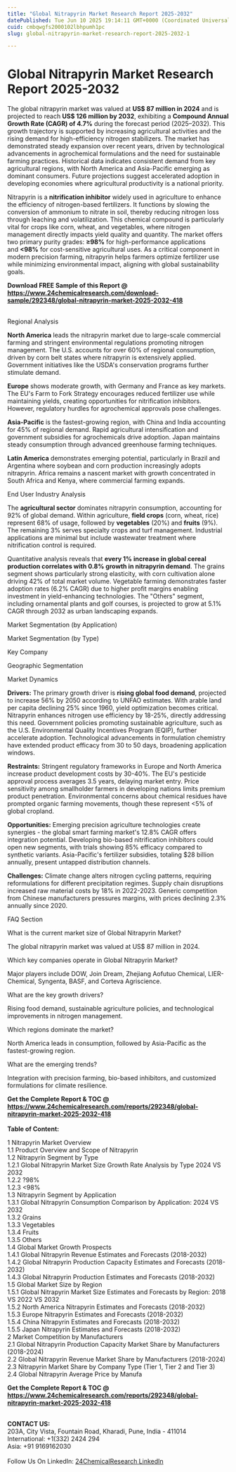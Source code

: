 ```yaml
---
title: "Global Nitrapyrin Market Research Report 2025-2032"
datePublished: Tue Jun 10 2025 19:14:11 GMT+0000 (Coordinated Universal Time)
cuid: cmbqwgfs2000102lbhpumh1pc
slug: global-nitrapyrin-market-research-report-2025-2032-1

---
```


# Global Nitrapyrin Market Research Report 2025-2032

<p>The global nitrapyrin market was valued at <strong>US$ 87 million in 2024</strong> and is projected to reach <strong>US$ 126 million by 2032</strong>, exhibiting a <strong>Compound Annual Growth Rate (CAGR) of 4.7%</strong> during the forecast period (2025–2032). This growth trajectory is supported by increasing agricultural activities and the rising demand for high-efficiency nitrogen stabilizers. The market has demonstrated steady expansion over recent years, driven by technological advancements in agrochemical formulations and the need for sustainable farming practices. Historical data indicates consistent demand from key agricultural regions, with North America and Asia-Pacific emerging as dominant consumers. Future projections suggest accelerated adoption in developing economies where agricultural productivity is a national priority.</p><p>
</p><p>Nitrapyrin is a <strong>nitrification inhibitor</strong> widely used in agriculture to enhance the efficiency of nitrogen-based fertilizers. It functions by slowing the conversion of ammonium to nitrate in soil, thereby reducing nitrogen loss through leaching and volatilization. This chemical compound is particularly vital for crops like corn, wheat, and vegetables, where nitrogen management directly impacts yield quality and quantity. The market offers two primary purity grades: <strong>≥98%</strong> for high-performance applications and <strong>&lt;98%</strong> for cost-sensitive agricultural uses. As a critical component in modern precision farming, nitrapyrin helps farmers optimize fertilizer use while minimizing environmental impact, aligning with global sustainability goals.</p><div><b>Download FREE Sample of this Report @ 
            <a href="https://www.24chemicalresearch.com/download-sample/292348/global-nitrapyrin-market-2025-2032-418">
            https://www.24chemicalresearch.com/download-sample/292348/global-nitrapyrin-market-2025-2032-418</a></b></div><br><p>
Regional Analysis</p><p>
</p><p><strong>North America</strong> leads the nitrapyrin market due to large-scale commercial farming and stringent environmental regulations promoting nitrogen management. The U.S. accounts for over 60% of regional consumption, driven by corn belt states where nitrapyrin is extensively applied. Government initiatives like the USDA's conservation programs further stimulate demand.</p><p>
</p><p><strong>Europe</strong> shows moderate growth, with Germany and France as key markets. The EU's Farm to Fork Strategy encourages reduced fertilizer use while maintaining yields, creating opportunities for nitrification inhibitors. However, regulatory hurdles for agrochemical approvals pose challenges.</p><p>
</p><p><strong>Asia-Pacific</strong> is the fastest-growing region, with China and India accounting for 45% of regional demand. Rapid agricultural intensification and government subsidies for agrochemicals drive adoption. Japan maintains steady consumption through advanced greenhouse farming techniques.</p><p>
</p><p><strong>Latin America</strong> demonstrates emerging potential, particularly in Brazil and Argentina where soybean and corn production increasingly adopts nitrapyrin. Africa remains a nascent market with growth concentrated in South Africa and Kenya, where commercial farming expands.</p><p>
End User Industry Analysis</p><p>
</p><p>The <strong>agricultural sector</strong> dominates nitrapyrin consumption, accounting for 92% of global demand. Within agriculture, <strong>field crops</strong> (corn, wheat, rice) represent 68% of usage, followed by <strong>vegetables</strong> (20%) and <strong>fruits</strong> (9%). The remaining 3% serves specialty crops and turf management. Industrial applications are minimal but include wastewater treatment where nitrification control is required.</p><p>
</p><p>Quantitative analysis reveals that <strong>every 1% increase in global cereal production correlates with 0.8% growth in nitrapyrin demand</strong>. The grains segment shows particularly strong elasticity, with corn cultivation alone driving 42% of total market volume. Vegetable farming demonstrates faster adoption rates (6.2% CAGR) due to higher profit margins enabling investment in yield-enhancing technologies. The "Others" segment, including ornamental plants and golf courses, is projected to grow at 5.1% CAGR through 2032 as urban landscaping expands.</p><p>
Market Segmentation (by Application)</p><p>
</p><p>
Market Segmentation (by Type)</p><p>
</p><p>
Key Company</p><p>
</p><p>
Geographic Segmentation</p><p>
</p><p>
Market Dynamics</p><p>
</p><p><strong>Drivers:</strong> The primary growth driver is <strong>rising global food demand</strong>, projected to increase 56% by 2050 according to UNFAO estimates. With arable land per capita declining 25% since 1960, yield optimization becomes critical. Nitrapyrin enhances nitrogen use efficiency by 18-25%, directly addressing this need. Government policies promoting sustainable agriculture, such as the U.S. Environmental Quality Incentives Program (EQIP), further accelerate adoption. Technological advancements in formulation chemistry have extended product efficacy from 30 to 50 days, broadening application windows.</p><p>
</p><p><strong>Restraints:</strong> Stringent regulatory frameworks in Europe and North America increase product development costs by 30-40%. The EU's pesticide approval process averages 3.5 years, delaying market entry. Price sensitivity among smallholder farmers in developing nations limits premium product penetration. Environmental concerns about chemical residues have prompted organic farming movements, though these represent &lt;5% of global cropland.</p><p>
</p><p><strong>Opportunities:</strong> Emerging precision agriculture technologies create synergies - the global smart farming market's 12.8% CAGR offers integration potential. Developing bio-based nitrification inhibitors could open new segments, with trials showing 85% efficacy compared to synthetic variants. Asia-Pacific's fertilizer subsidies, totaling $28 billion annually, present untapped distribution channels.</p><p>
</p><p><strong>Challenges:</strong> Climate change alters nitrogen cycling patterns, requiring reformulations for different precipitation regimes. Supply chain disruptions increased raw material costs by 18% in 2022-2023. Generic competition from Chinese manufacturers pressures margins, with prices declining 2.3% annually since 2020.</p><p>
FAQ Section</p><p>
What is the current market size of Global Nitrapyrin Market?</p><p>
</p><p>The global nitrapyrin market was valued at US$ 87 million in 2024.</p><p>
Which key companies operate in Global Nitrapyrin Market?</p><p>
</p><p>Major players include DOW, Join Dream, Zhejiang Aofutuo Chemical, LIER-Chemical, Syngenta, BASF, and Corteva Agriscience.</p><p>
What are the key growth drivers?</p><p>
</p><p>Rising food demand, sustainable agriculture policies, and technological improvements in nitrogen management.</p><p>
Which regions dominate the market?</p><p>
</p><p>North America leads in consumption, followed by Asia-Pacific as the fastest-growing region.</p><p>
What are the emerging trends?</p><p>
</p><p>Integration with precision farming, bio-based inhibitors, and customized formulations for climate resilience.</p>

<div><b>Get the Complete Report & TOC @ 
            <a href="https://www.24chemicalresearch.com/reports/292348/global-nitrapyrin-market-2025-2032-418">
            https://www.24chemicalresearch.com/reports/292348/global-nitrapyrin-market-2025-2032-418</a></b></div><br>
            <b>Table of Content:</b><p>1 Nitrapyrin Market Overview<br />
    1.1 Product Overview and Scope of Nitrapyrin<br />
    1.2 Nitrapyrin Segment by Type<br />
        1.2.1 Global Nitrapyrin Market Size Growth Rate Analysis by Type 2024 VS 2032<br />
        1.2.2 ?98%<br />
        1.2.3 <98%<br />
    1.3 Nitrapyrin Segment by Application<br />
        1.3.1 Global Nitrapyrin Consumption Comparison by Application: 2024 VS 2032<br />
        1.3.2 Grains<br />
        1.3.3 Vegetables<br />
        1.3.4 Fruits<br />
        1.3.5 Others<br />
    1.4 Global Market Growth Prospects<br />
        1.4.1 Global Nitrapyrin Revenue Estimates and Forecasts (2018-2032)<br />
        1.4.2 Global Nitrapyrin Production Capacity Estimates and Forecasts (2018-2032)<br />
        1.4.3 Global Nitrapyrin Production Estimates and Forecasts (2018-2032)<br />
    1.5 Global Market Size by Region<br />
        1.5.1 Global Nitrapyrin Market Size Estimates and Forecasts by Region: 2018 VS 2022 VS 2032<br />
        1.5.2 North America Nitrapyrin Estimates and Forecasts (2018-2032)<br />
        1.5.3 Europe Nitrapyrin Estimates and Forecasts (2018-2032)<br />
        1.5.4 China Nitrapyrin Estimates and Forecasts (2018-2032)<br />
        1.5.5 Japan Nitrapyrin Estimates and Forecasts (2018-2032)<br />
2 Market Competition by Manufacturers<br />
    2.1 Global Nitrapyrin Production Capacity Market Share by Manufacturers (2018-2024)<br />
    2.2 Global Nitrapyrin Revenue Market Share by Manufacturers (2018-2024)<br />
    2.3 Nitrapyrin Market Share by Company Type (Tier 1, Tier 2 and Tier 3)<br />
    2.4 Global Nitrapyrin Average Price by Manufa</p>

<div><b>Get the Complete Report & TOC @ 
            <a href="https://www.24chemicalresearch.com/reports/292348/global-nitrapyrin-market-2025-2032-418">
            https://www.24chemicalresearch.com/reports/292348/global-nitrapyrin-market-2025-2032-418</a></b></div><br>

<b>CONTACT US:</b><br>
            203A, City Vista, Fountain Road, Kharadi, Pune, India - 411014<br>
            International: +1(332) 2424 294<br>
            Asia: +91 9169162030 <br><br>
            Follow Us On LinkedIn: <a href="https://www.linkedin.com/company/24chemicalresearch/">24ChemicalResearch LinkedIn</a>